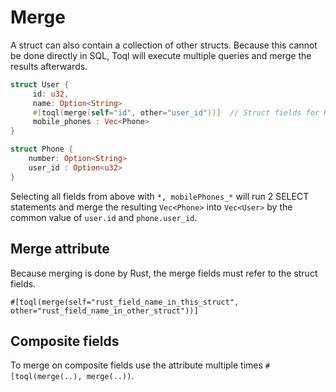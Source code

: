 
# Merge
A struct can also contain a collection of other structs. Because this cannot be done directly in SQL, Toql will execute multiple queries and merge the results afterwards. 

```rust
struct User {
	 id: u32,
	 name: Option<String>
	 #[toql(merge(self="id", other="user_id"))]  // Struct fields for Rust comparison
	 mobile_phones : Vec<Phone>
}

struct Phone {
	number: Option<String>
	user_id : Option<u32>
}
```

Selecting all fields from above with `*, mobilePhones_*` will run 2 SELECT statements and merge the resulting `Vec<Phone>` into `Vec<User>` by the common value of `user.id` and `phone.user_id`.

## Merge attribute
Because merging is done by Rust, the merge fields must refer to the struct fields.

`#[toql(merge(self="rust_field_name_in_this_struct", other="rust_field_name_in_other_struct"))] `


## Composite fields

To merge on composite fields use the attribute multiple times `#[toql(merge(..), merge(..))`.
